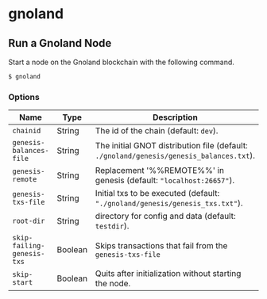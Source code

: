 # gnoland

## Run a Gnoland Node

Start a node on the Gnoland blockchain with the following command.

```bash
$ gnoland
```

### **Options**

| Name                       | Type    | Description                                                                             |
| -------------------------- | ------- | --------------------------------------------------------------------------------------- |
| `chainid`                  | String  | The id of the chain (default: `dev`).                                                   |
| `genesis-balances-file`    | String  | The initial GNOT distribution file (default: `./gnoland/genesis/genesis_balances.txt`). |
| `genesis-remote`           | String  | Replacement '%%REMOTE%%' in genesis (default: `"localhost:26657"`).                     |
| `genesis-txs-file`         | String  | Initial txs to be executed (default: `"./gnoland/genesis/genesis_txs.txt"`).            |
| `root-dir`                 | String  | directory for config and data (default: `testdir`).                                     |
| `skip-failing-genesis-txs` | Boolean | Skips transactions that fail from the `genesis-txs-file`                                |
| `skip-start`               | Boolean | Quits after initialization without starting the node.                                   |
